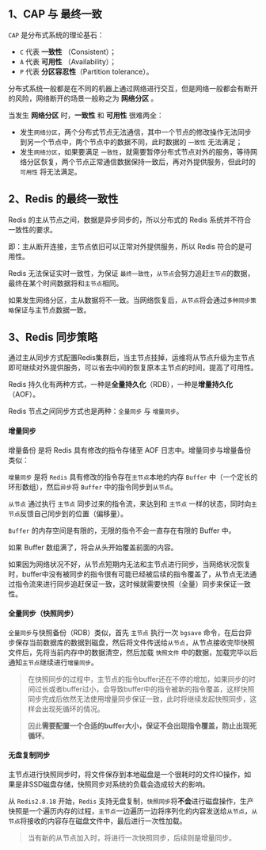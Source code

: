 ## 1、CAP 与 最终一致

`CAP` 是分布式系统的理论基石：

+ `C` 代表 **一致性** （Consistent）；
+ `A` 代表 **可用性** （Availability）；
+ `P` 代表 **分区容忍性**（Partition tolerance）。

分布式系统一般都是在不同的机器上通过网络进行交互，但是网络一般都会有断开的风险，网络断开的场景一般称之为 **网络分区** 。

当发生 **网络分区** 时，**一致性** 和 **可用性** 很难两全：

+ 发生`网络分区`，两个分布式节点无法通信，其中一个节点的修改操作无法同步到另一个节点中，两个节点中的数据不同，此时数据的 `一致性` 无法满足；
+ 发生`网络分区`，如果要满足 `一致性`，就需要暂停分布式节点对外的服务，等待网络分区恢复，两个节点正常通信数据保持一致后，再对外提供服务，但此时的 `可用性` 将无法满足。

## 2、Redis 的最终一致性

Redis 的主从节点之间，数据是异步同步的，所以分布式的 Redis 系统并不符合一致性的要求。

即：主从断开连接，主节点依旧可以正常对外提供服务，所以 Redis 符合的是可用性。

Redis 无法保证实时一致性，为保证 `最终一致性`，`从节点`会努力追赶`主节点`的数据，最终在某个时间数据将和`主节点`相同。

如果发生网络分区，主从数据将不一致。当网络恢复后，`从节点`将会通过`多种同步策略`保证与主节点数据一致。

## 3、Redis 同步策略

通过主从同步方式配置Redis集群后，当主节点挂掉，运维将从节点升级为主节点即可继续对外提供服务，可以省去中间的恢复原本主节点的时间，提高了可用性。

Redis 持久化有两种方式，一种是**全量持久化**（RDB），一种是**增量持久化**（AOF）。

Redis 节点之间同步方式也是两种：`全量同步` 与 `增量同步`。

#### 增量同步

增量备份 是将 Redis 具有修改的指令存储至 AOF 日志中。增量同步与增量备份类似：

`增量同步` 是将 `Redis` 具有修改的指令存在`主节点`本地的内存 `Buffer` 中（一个定长的环形数组），然后`异步`将 `Buffer` 中的指令同步到`从节点`。

`从节点` 通过执行 `主节点` 同步过来的指令流，来达到和 `主节点` 一样的状态，同时向`主节点`反馈自己同步到的位置（偏移量）。

`Buffer` 的内存空间是有限的，无限的指令不会一直存在有限的 Buffer 中。

如果 Buffer 数组满了，将会从头开始覆盖前面的内容。

如果因为网络状况不好，从节点短期内无法和主节点进行同步，当网络状况恢复时，buffer中没有被同步的指令很有可能已经被后续的指令覆盖了，从节点无法通过指令流来进行同步追赶保证一致，这时候就需要快照（全量）同步来保证一致性。

#### 全量同步（快照同步）

`全量同步`与快照备份（RDB）类似，首先 `主节点` 执行一次 `bgsave` 命令，在后台异步保存当前数据库的数据到磁盘，然后将文件传送给`从节点`，从节点接收完毕快照文件后，先将当前内存中的数据清空，然后加载 `快照文件` 中的数据，加载完毕以后通知`主节点`继续进行`增量同步`。

> 在快照同步的过程中，主节点的指令buffer还在不停的增加，如果同步的时间过长或者buffer过小，会导致buffer中的指令被新的指令覆盖，这样快照同步完成后依然无法使用增量同步保证一致，此时将继续发起快照同步，这样会出现死循环的情况。
>
> 因此**需要配置一个合适的buffer大小，保证不会出现指令覆盖，防止出现死循环**。

#### 无盘复制同步

主节点进行快照同步时，将文件保存到本地磁盘是一个很耗时的文件IO操作，如果是非SSD磁盘存储，快照同步对系统的负载会造成较大的影响。

从 `Redis2.8.18` 开始，`Redis` 支持无盘复制，`快照同步`将**不会**进行磁盘操作，生产快照是一个遍历内存的过程，`主节点`一边遍历一边将序列化的内容发送给`从节点`，`从节点`将接收的内容存在磁盘文件中，最后进行一次性加载。

> 当有新的从节点加入时，将进行一次快照同步，后续则是增量同步。